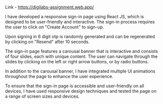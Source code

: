Link - https://digilabs-assignment.web.app/

I have developed a responsive sign-in page using React JS, which is designed to be user-friendly and interactive. The sign-in process requires the user to click on
"Create Account" to sign-up.

Upon signing in 6 digit otp is randomly generated and can be regenerated by clicking on "Resend" after 10 seconds.

The sign-in page features a carousal banner that is interactive and consists of four slides, each with unique content. The user can navigate through the slides by clicking on the left or right arrow buttons, or by radio buttons.

In addition to the carousal banner, I have integrated multiple UI animations throughout the page to enhance the user experience.

To ensure that the sign-in page is accessible and user-friendly on all devices, I have used responsive design techniques and tested the page on a range of screen sizes and devices. 
